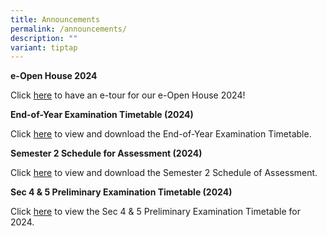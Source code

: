 ```yaml
---
title: Announcements
permalink: /announcements/
description: ""
variant: tiptap
---
```

<p><strong>e-Open House 2024</strong>
</p>
<p>Click <a href="https://www.damaisec.moe.edu.sg/e-open-house/" rel="noopener noreferrer nofollow" target="_blank">here</a> to
have an e-tour for our e-Open House 2024!</p>
<p><strong>End-of-Year Examination Timetable (2024)</strong>
</p>
<p>Click <a href="https://www.damaisec.moe.edu.sg/information/students/assessment-matters/" rel="noopener noreferrer nofollow" target="_blank">here</a> to
view and download the End-of-Year Examination Timetable.</p>
<p><strong>Semester 2 Schedule for Assessment (2024)</strong>
</p>
<p>Click <a href="https://www.damaisec.moe.edu.sg/information/students/assessment-matters/" rel="noopener noreferrer nofollow" target="_blank">here</a> to
view and download the Semester 2 Schedule of Assessment.</p>
<p><strong>Sec 4 &amp; 5 Preliminary Examination Timetable (2024)</strong>
</p>
<p>Click <a href="https://www.damaisec.moe.edu.sg/information/students/assessment-matters/" rel="noopener noreferrer nofollow" target="_blank">here</a> to
view the Sec 4 &amp; 5 Preliminary Examination Timetable for 2024.</p>
<p></p>